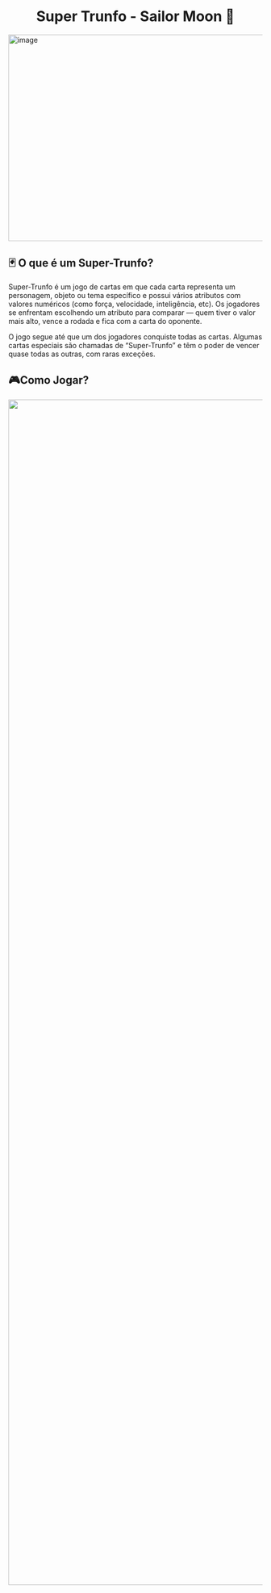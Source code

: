 <h1 align="center">Super Trunfo - Sailor Moon 🌠</h1>

<img width="1200" height="409" alt="image" src="https://github.com/user-attachments/assets/e2256d7f-e058-42d5-9cfe-74dc36ea2cc9" />


<h2>🃏 O que é um Super-Trunfo?</h2>
<p>Super-Trunfo é um jogo de cartas em que cada carta representa um personagem, objeto ou tema específico e possui vários atributos com valores numéricos (como força, velocidade, inteligência, etc). Os jogadores se enfrentam escolhendo um atributo para comparar — quem tiver o valor mais alto, vence a rodada e fica com a carta do oponente.

O jogo segue até que um dos jogadores conquiste todas as cartas. Algumas cartas especiais são chamadas de “Super-Trunfo” e têm o poder de vencer quase todas as outras, com raras exceções.

</p>

<h2>🎮Como Jogar?</h2>
<div align="center">
<img width="670" height="2348" src="https://github.com/user-attachments/assets/1057e9e7-ef0f-4693-9bf6-270197246c19" />
</div>


